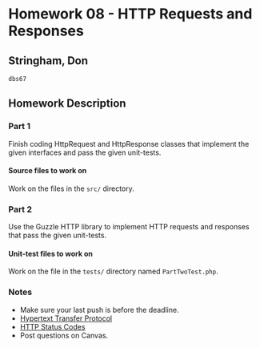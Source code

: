 # Homework 08 - HTTP Requests and Responses

## Stringham, Don

`dbs67`

## Homework Description

### Part 1

Finish coding HttpRequest and HttpResponse classes that implement the given interfaces and pass the given unit-tests.

#### Source files to work on

Work on the files in the `src/` directory.

### Part 2

Use the Guzzle HTTP library to implement HTTP requests and responses that pass the given unit-tests.

#### Unit-test files to work on

Work on the file in the `tests/` directory named `PartTwoTest.php`.

### Notes

* Make sure your last push is before the deadline.
* [Hypertext Transfer Protocol](https://en.wikipedia.org/wiki/Hypertext_Transfer_Protocol)
* [HTTP Status Codes](https://httpstatuses.com)
* Post questions on Canvas.
